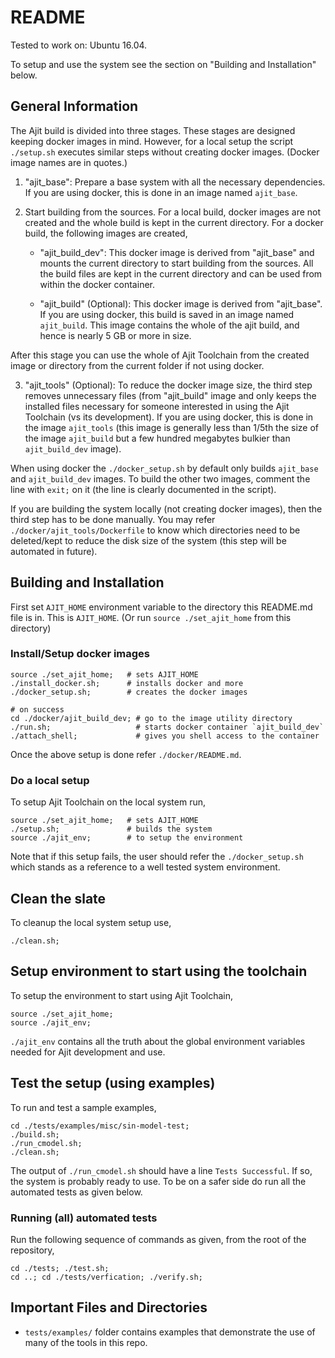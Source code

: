 README
=============
Tested to work on: Ubuntu 16.04.

To setup and use the system see the section
on "Building and Installation" below.


General Information
------------------

The Ajit build is divided into three stages.
These stages are designed keeping docker images in mind.
However, for a local setup the script `./setup.sh` executes
similar steps without creating docker images.
(Docker image names are in quotes.)

1. "ajit\_base":
   Prepare a base system with all the necessary
   dependencies. If you are using docker,
   this is done in an image named `ajit_base`.

2. Start building from the sources. For a local build,
   docker images are not created and the whole build
   is kept in the current directory. For a docker build,
   the following images are created,

    * "ajit\_build\_dev":
      This docker image is derived from "ajit\_base"
      and mounts the current directory to start building
      from the sources. All the build files are kept in the
      current directory and can be used from within the docker
      container.
      
    * "ajit\_build" (Optional):
      This docker image is derived from "ajit\_base".
      If you are using docker, this build is saved
      in an image named `ajit_build`.
      This image contains the whole of the ajit build,
      and hence is nearly 5 GB or more in size.

After this stage you can use the whole of Ajit Toolchain
from the created image or directory from the current folder
if not using docker.

3. "ajit\_tools" (Optional):
   To reduce the docker image size, the third step 
   removes unnecessary files (from "ajit\_build" image 
   and only keeps the installed files necessary for someone interested
   in using the Ajit Toolchain (vs its development).
   If you are using docker, this is done in the image
   `ajit_tools` (this image is generally less than
   1/5th the size of the image `ajit_build` but
   a few hundred megabytes bulkier than `ajit_build_dev` image).

When using docker the `./docker_setup.sh` by default
only builds `ajit_base` and `ajit_build_dev` images.
To build the other two images, comment the line with
`exit;` on it (the line is clearly documented in the script).

If you are building the system locally (not creating docker images),
then the third step has to be done manually.
You may refer `./docker/ajit_tools/Dockerfile` to know
which directories need to be deleted/kept to reduce the 
disk size of the system (this step will be automated in future).


## Building and Installation

First set `AJIT_HOME` environment variable to the
directory this README.md file is in. This is `AJIT_HOME`.
(Or run `source ./set_ajit_home` from this directory)


### Install/Setup docker images

    source ./set_ajit_home;   # sets AJIT_HOME
    ./install_docker.sh;      # installs docker and more
    ./docker_setup.sh;        # creates the docker images 

    # on success
    cd ./docker/ajit_build_dev; # go to the image utility directory
    ./run.sh;                   # starts docker container `ajit_build_dev`
    ./attach_shell;             # gives you shell access to the container

Once the above setup is done refer `./docker/README.md`.


### Do a local setup

To setup Ajit Toolchain on the local system run,

    source ./set_ajit_home;   # sets AJIT_HOME
    ./setup.sh;               # builds the system
    source ./ajit_env;        # to setup the environment

Note that if this setup fails, the user should
refer the `./docker_setup.sh` which stands as a
reference to a well tested system environment.


## Clean the slate

To cleanup the local system setup use,

    ./clean.sh;


## Setup environment to start using the toolchain

To setup the environment to start using Ajit Toolchain,

    source ./set_ajit_home;
    source ./ajit_env;

`./ajit_env` contains all the truth about the global
environment variables needed for Ajit development and use.


## Test the setup (using examples)

To run and test a sample examples,

    cd ./tests/examples/misc/sin-model-test;
    ./build.sh;
    ./run_cmodel.sh;
    ./clean.sh;

The output of `./run_cmodel.sh` should have a line `Tests Successful`.
If so, the system is probably ready to use.
To be on a safer side do run all the automated tests as given below.

### Running (all) automated tests

Run the following sequence of commands as given,
from the root of the repository,

    cd ./tests; ./test.sh;
    cd ..; cd ./tests/verfication; ./verify.sh;


## Important Files and Directories

* `tests/examples/` folder contains examples that demonstrate the
  use of many of the tools in this repo.


